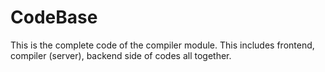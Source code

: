 # CodeBase
This is the complete code of the compiler module. This includes frontend, compiler (server), backend side of codes all together.
